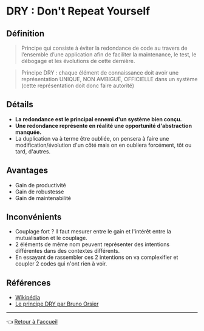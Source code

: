 # DRY : Don't Repeat Yourself

## Définition

> Principe qui consiste à éviter la redondance de code au travers de l’ensemble d’une application afin de faciliter la maintenance, le test, le débogage et les évolutions de cette dernière.

> Principe DRY : chaque élément de connaissance doit avoir une représentation UNIQUE, NON AMBIGUË, OFFICIELLE dans un système (cette représentation doit donc faire autorité)

## Détails

* **La redondance est le principal ennemi d'un système bien conçu.**
* **Une redondance représente en réalité une opportunité d'abstraction manquée.**
* La duplication va à terme être oubliée, on pensera à faire une modification/évolution d'un côté mais on en oubliera forcément, tôt ou tard, d'autres.

## Avantages

* Gain de productivité
* Gain de robustesse
* Gain de maintenabilité

## Inconvénients

* Couplage fort ? Il faut mesurer entre le gain et l'intérêt entre la mutualisation et le couplage.
* 2 éléments de même nom peuvent représenter des intentions différentes dans des contextes différents.
* En essayant de rassembler ces 2 intentions on va complexifier et coupler 2 codes qui n'ont rien à voir.

## Références

* [Wikipédia](https://fr.wikipedia.org/wiki/Ne_vous_r%C3%A9p%C3%A9tez_pas)
* [Le principe DRY par Bruno Orsier](https://bruno-orsier.developpez.com/principes/dry/)

---
:point_left: [Retour à l'accueil](README.md)

